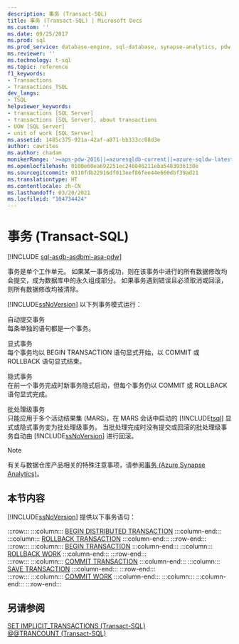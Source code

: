 ```yaml
---
description: 事务 (Transact-SQL)
title: 事务 (Transact-SQL) | Microsoft Docs
ms.custom: ''
ms.date: 09/25/2017
ms.prod: sql
ms.prod_service: database-engine, sql-database, synapse-analytics, pdw
ms.reviewer: ''
ms.technology: t-sql
ms.topic: reference
f1_keywords:
- Transactions
- Transactions_TSQL
dev_langs:
- TSQL
helpviewer_keywords:
- transactions [SQL Server]
- transactions [SQL Server], about transactions
- UOW [SQL Server]
- unit of work [SQL Server]
ms.assetid: 1485c375-921a-42af-a871-bb333cc08d3e
author: cawrites
ms.author: chadam
monikerRange: '>=aps-pdw-2016||=azuresqldb-current||=azure-sqldw-latest||>=sql-server-2016||>=sql-server-linux-2017||=azuresqldb-mi-current'
ms.openlocfilehash: 0100e60ea692251ec246046211eba5483936130e
ms.sourcegitcommit: 0310fdb22916df013eef86fee44e660dbf39ad21
ms.translationtype: HT
ms.contentlocale: zh-CN
ms.lasthandoff: 03/20/2021
ms.locfileid: "104734424"
---
```

# <a name="transactions-transact-sql"></a>事务 (Transact-SQL)
[!INCLUDE [sql-asdb-asdbmi-asa-pdw](../../includes/applies-to-version/sql-asdb-asdbmi-asa-pdw.md)]

  事务是单个工作单元。 如果某一事务成功，则在该事务中进行的所有数据修改均会提交，成为数据库中的永久组成部分。 如果事务遇到错误且必须取消或回滚，则所有数据修改均被清除。  
  
 [!INCLUDE[ssNoVersion](../../includes/ssnoversion-md.md)] 以下列事务模式运行：  
  
 自动提交事务  
 每条单独的语句都是一个事务。  
  
 显式事务  
 每个事务均以 BEGIN TRANSACTION 语句显式开始，以 COMMIT 或 ROLLBACK 语句显式结束。  
  
 隐式事务  
 在前一个事务完成时新事务隐式启动，但每个事务仍以 COMMIT 或 ROLLBACK 语句显式完成。  
  
 批处理级事务  
 只能应用于多个活动结果集 (MARS)，在 MARS 会话中启动的 [!INCLUDE[tsql](../../includes/tsql-md.md)] 显式或隐式事务变为批处理级事务。 当批处理完成时没有提交或回滚的批处理级事务自动由 [!INCLUDE[ssNoVersion](../../includes/ssnoversion-md.md)] 进行回滚。  

> [!NOTE] 
> 有关与数据仓库产品相关的特殊注意事项，请参阅[事务 (Azure Synapse Analytics)](transactions-sql-data-warehouse.md)。   

## <a name="in-this-section"></a>本节内容  
 [!INCLUDE[ssNoVersion](../../includes/ssnoversion-md.md)] 提供以下事务语句：  
  
:::row:::
    :::column:::
        [BEGIN DISTRIBUTED TRANSACTION](../../t-sql/language-elements/begin-distributed-transaction-transact-sql.md)
    :::column-end:::
    :::column:::
        [ROLLBACK TRANSACTION](../../t-sql/language-elements/rollback-transaction-transact-sql.md)
    :::column-end:::
:::row-end:::  
:::row:::
    :::column:::
        [BEGIN TRANSACTION](../../t-sql/language-elements/begin-transaction-transact-sql.md)
    :::column-end:::
    :::column:::
        [ROLLBACK WORK](../../t-sql/language-elements/rollback-work-transact-sql.md)
    :::column-end:::
:::row-end:::  
:::row:::
    :::column:::
        [COMMIT TRANSACTION](../../t-sql/language-elements/commit-transaction-transact-sql.md)
    :::column-end:::
    :::column:::
        [SAVE TRANSACTION](../../t-sql/language-elements/save-transaction-transact-sql.md)
    :::column-end:::
:::row-end:::  
:::row:::
    :::column:::
        [COMMIT WORK](../../t-sql/language-elements/commit-work-transact-sql.md)
    :::column-end:::
    :::column:::
    :::column-end:::
:::row-end:::
  
## <a name="see-also"></a>另请参阅  
 [SET IMPLICIT_TRANSACTIONS (Transact-SQL)](../../t-sql/statements/set-implicit-transactions-transact-sql.md)   
 [@@TRANCOUNT (Transact-SQL)](../../t-sql/functions/trancount-transact-sql.md)  
  
  
